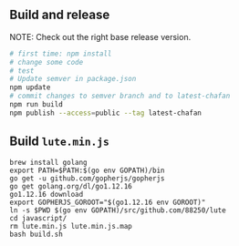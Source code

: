 ## Build and release

NOTE: Check out the right base release version.

```bash
# first time: npm install
# change some code
# test
# Update semver in package.json
npm update
# commit changes to semver branch and to latest-chafan
npm run build
npm publish --access=public --tag latest-chafan
```

## Build `lute.min.js`

```
brew install golang
export PATH=$PATH:$(go env GOPATH)/bin
go get -u github.com/gopherjs/gopherjs
go get golang.org/dl/go1.12.16
go1.12.16 download
export GOPHERJS_GOROOT="$(go1.12.16 env GOROOT)"
ln -s $PWD $(go env GOPATH)/src/github.com/88250/lute
cd javascript/
rm lute.min.js lute.min.js.map
bash build.sh
```
